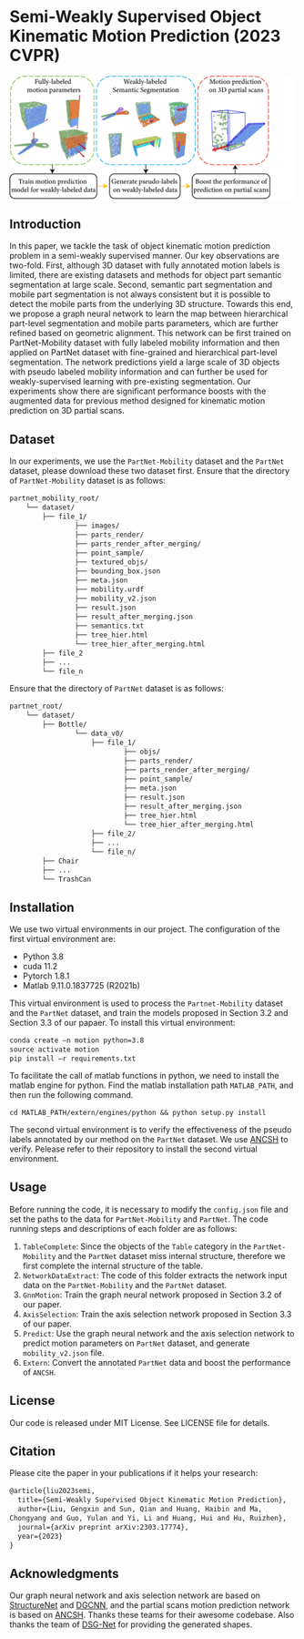 # Semi-Weakly Supervised Object Kinematic Motion Prediction (2023 CVPR)

<!-- ## Introduction <a name="introduction"></a> -->

![overview](./doc/teaser.png)

## Introduction

In this paper, we tackle the task of object kinematic motion prediction problem in a semi-weakly supervised manner. Our key observations are two-fold. First, although 3D dataset with fully annotated motion labels is limited, there are existing datasets and methods for object
part semantic segmentation at large scale. Second, semantic part segmentation and mobile part segmentation is not always consistent but it is possible to detect the mobile parts from the underlying 3D structure. Towards this end, we propose a graph neural network to learn the map between hierarchical part-level segmentation and mobile parts parameters, which are further refined based on geometric alignment. This network can be first trained on PartNet-Mobility dataset with fully labeled mobility information and then applied on PartNet dataset with fine-grained and hierarchical part-level segmentation. The network predictions yield a large scale of 3D objects with pseudo labeled mobility information and can further be used for weakly-supervised learning with pre-existing segmentation. Our experiments show there are significant performance boosts with the augmented data for previous method designed for kinematic motion prediction on 3D partial scans.

## Dataset

In our experiments, we use the `PartNet-Mobility` dataset and the `PartNet` dataset, please download these two dataset first. Ensure that the directory of `PartNet-Mobility` dataset is as follows:
```
partnet_mobility_root/
    └── dataset/ 
        ├── file_1/ 
                ├── images/
                ├── parts_render/
                ├── parts_render_after_merging/
                ├── point_sample/ 
                ├── textured_objs/
                ├── bounding_box.json
                ├── meta.json
                ├── mobility.urdf
                ├── mobility_v2.json
                ├── result.json
                ├── result_after_merging.json
                ├── semantics.txt
                ├── tree_hier.html
                └── tree_hier_after_merging.html
        ├── file_2
        ├── ... 
        └── file_n 
```
Ensure that the directory of `PartNet` dataset is as follows:
```
partnet_root/
    └── dataset/ 
        ├── Bottle/ 
                └── data_v0/
                    ├── file_1/
                            ├── objs/
                            ├── parts_render/
                            ├── parts_render_after_merging/
                            ├── point_sample/ 
                            ├── meta.json 
                            ├── result.json 
                            ├── result_after_merging.json
                            ├── tree_hier.html
                            └── tree_hier_after_merging.html 
                    ├── file_2/
                    ├── ...
                    └── file_n/
        ├── Chair
        ├── ... 
        └── TrashCan
```


## Installation

We use two virtual environments in our project. The configuration of the first virtual environment are:
- Python 3.8
- cuda 11.2
- Pytorch  1.8.1
- Matlab 9.11.0.1837725 (R2021b)

This virtual environment is used to process the `Partnet-Mobility` dataset and the `PartNet` dataset, and train the models proposed in Section 3.2 and Section 3.3 of our papaer. To install this virtual environment:
```shell
conda create –n motion python=3.8
source activate motion
pip install –r requirements.txt
```
To facilitate the call of matlab functions in python, we need to install the matlab engine for python. Find the matlab installation path `MATLAB_PATH`, and then run the following command. 
```shell
cd MATLAB_PATH/extern/engines/python && python setup.py install
```

The second virtual environment is to verify the effectiveness of the pseudo labels annotated by our method on the `PartNet` dataset. We use [ANCSH](https://github.com/dragonlong/articulated-pose) to verify. Pelease refer to their repository to install the second virtual environment.


## Usage

Before running the code, it is necessary to modify the `config.json` file and set the paths to the data for `PartNet-Mobility` and `PartNet`. The code running steps and descriptions of each folder are as follows:

1. `TableComplete`: Since the objects of the `Table` category in the `PartNet-Mobility` and the `PartNet` dataset miss internal structure, therefore we first complete the internal structure of the table.
2. `NetworkDataExtract`: The code of this folder extracts the network input data on the `PartNet-Mobility` and the `PartNet` dataset.
3. `GnnMotion`: Train the graph neural network proposed in Section 3.2 of our paper.
4. `AxisSelection`: Train the axis selection network proposed in Section 3.3 of our paper.
5. `Predict`: Use the graph neural network and the axis selection network to predict motion parameters on `PartNet` dataset, and generate `mobility_v2.json` file.
6. `Extern`: Convert the annotated `PartNet` data and boost the performance of `ANCSH`.

## License

Our code is released under MIT License. See LICENSE file for details.

## Citation

Please cite the paper in your publications if it helps your research:
```
@article{liu2023semi,
  title={Semi-Weakly Supervised Object Kinematic Motion Prediction},
  author={Liu, Gengxin and Sun, Qian and Huang, Haibin and Ma, Chongyang and Guo, Yulan and Yi, Li and Huang, Hui and Hu, Ruizhen},
  journal={arXiv preprint arXiv:2303.17774},
  year={2023}
}
```

## Acknowledgments

Our graph neural network and axis selection network are based on [StructureNet](https://github.com/daerduoCarey/structurenet) and [DGCNN](https://github.com/WangYueFt/dgcnn),
and the partial scans motion prediction network is based on [ANCSH](https://github.com/dragonlong/articulated-pose). Thanks these teams for their awesome codebase. Also thanks the team of
[DSG-Net](https://github.com/IGLICT/DSG-Net) for providing the generated shapes.

